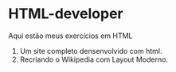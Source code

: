 # HTML-developer
Aqui estão meus exercícios em HTML

1. Um site completo densenvolvido com html.
2. Recriando o Wikipedia com Layout Moderno.

